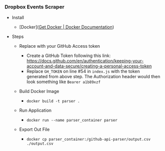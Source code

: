 ### Dropbox Events Scraper

* Install

    * [Docker]([Get Docker | Docker Documentation](https://docs.docker.com/get-docker/))

* Steps
    - Replace with your GitHub Access token
        - Create a GitHub Token following this link: https://docs.github.com/en/authentication/keeping-your-account-and-data-secure/creating-a-personal-access-token
        - Replace `GH_TOKEN` on line #54 in `index.js` with the token generated from above step. The Authorization header would then look something like `Bearer a1b89xzf`
    - Build Docker Image
        - `docker build -t parser .`

    - Run Application
        - `docker run --name parser_container parser`

    - Export Out File
        - `docker cp parser_container:/github-api-parser/output.csv ./output.csv`
